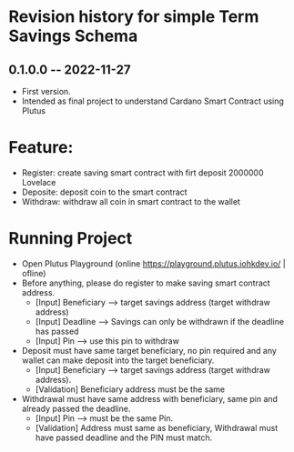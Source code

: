 # Revision history for simple Term Savings Schema

## 0.1.0.0 -- 2022-11-27

* First version.
* Intended as final project to understand Cardano Smart Contract using Plutus

# Feature:
* Register: create saving smart contract with firt deposit 2000000 Lovelace
* Deposite: deposit coin to the smart contract
* Withdraw: withdraw all coin in smart contract to the wallet

# Running Project
* Open Plutus Playground (online https://playground.plutus.iohkdev.io/ | ofline)
* Before anything, please do register to make saving smart contract address.
  - [Input] Beneficiary --> target savings address (target withdraw address)
  - [Input] Deadline --> Savings can only be withdrawn if the deadline has passed
  - [Input] Pin --> use this pin to withdraw
* Deposit must have same target beneficiary, no pin required and any wallet can make deposit into the target beneficiary.
  - [Input] Beneficiary --> target savings address (target withdraw address).
  - [Validation] Beneficiary address must be the same
* Withdrawal must have same address with beneficiary, same pin and already passed the deadline.
  - [Input] Pin --> must be the same Pin.
  - [Validation] Address must same as beneficiary, Withdrawal must have passed deadline and the PIN must match.
